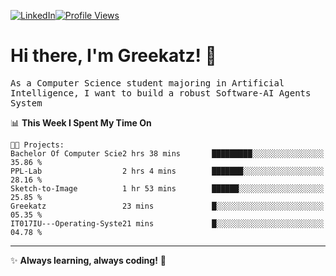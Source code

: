 [![LinkedIn](https://img.shields.io/badge/LinkedIn-0077B5?style=flat&logo=linkedin&logoColor=white)](https://www.linkedin.com/in/hungarbeit1912/)[![Profile Views](https://komarev.com/ghpvc/?username=Greekatz&color=blue&style=flat-square)](https://github.com/Greekatz)  


# Hi there, I'm Greekatz! 👋

<samp>As a Computer Science student majoring in Artificial Intelligence, I want to build a robust Software-AI Agents System<samp>


<!--START_SECTION:waka-->
📊 **This Week I Spent My Time On** 

```text
🐱‍💻 Projects: 
Bachelor Of Computer Scie2 hrs 38 mins       █████████░░░░░░░░░░░░░░░░   35.86 % 
PPL-Lab                  2 hrs 4 mins        ███████░░░░░░░░░░░░░░░░░░   28.16 % 
Sketch-to-Image          1 hr 53 mins        ██████░░░░░░░░░░░░░░░░░░░   25.85 % 
Greekatz                 23 mins             █░░░░░░░░░░░░░░░░░░░░░░░░   05.35 % 
IT017IU---Operating-Syste21 mins             █░░░░░░░░░░░░░░░░░░░░░░░░   04.78 % 
```


<!--END_SECTION:waka-->

---
✨ **Always learning, always coding!** 🚀
